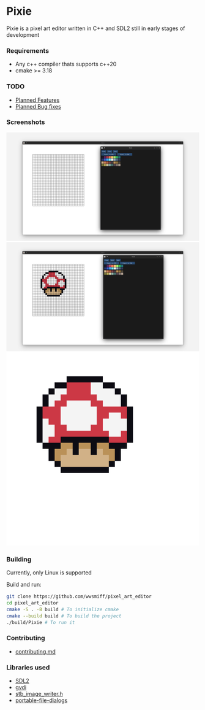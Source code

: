 # Pixie

Pixie is a pixel art editor written in C++ and SDL2 still in early stages of development

### Requirements
- Any c++ compiler thats supports c++20
- cmake >= 3.18

### TODO
- [Planned Features](planned_features.md)
- [Planned Bug fixes](planned_bugfixes.md)

### Screenshots
![](Screenshots/plain_editor.png)
![](Screenshots/super_mushroom_in_editor.png)
![](Screenshots/super_mushroom.png)

### Building
Currently, only Linux is supported

Build and run:
```bash
git clone https://github.com/wwsmiff/pixel_art_editor
cd pixel_art_editor
cmake -S . -B build # To initialize cmake
cmake --build build # To build the project
./build/Pixie # To run it
```

### Contributing
 - [contributing.md](contributing.md)

### Libraries used
 - [SDL2](http://libsdl.org/)
 - [gvdi](https://github.com/karnkaul/gvdi/)
 - [stb_image_writer.h](https://github.com/nothings/stb/blob/master/stb_image_write.h)
 - [portable-file-dialogs](https://github.com/samhocevar/portable-file-dialogs)
